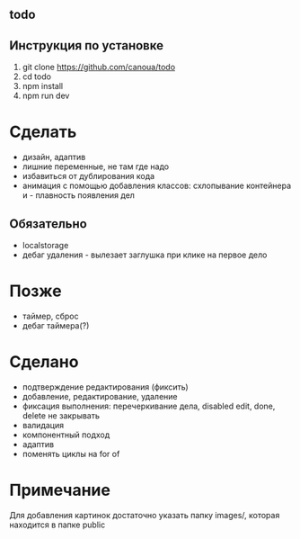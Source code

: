 ## todo

## Инструкция по установке

1. git clone https://github.com/canoua/todo
2. cd todo
3. npm install
4. npm run dev

# Сделать

- дизайн, адаптив
- лишние переменные, не там где надо
- избавиться от дублирования кода
- анимация с помощью добавления классов: схлопывание контейнера и - плавность появления дел

## Обязательно

- localstorage
- дебаг удаления - вылезает заглушка при клике на первое дело

# Позже

- таймер, сброс
- дебаг таймера(?)

# Сделано

- подтверждение редактирования (фиксить)
- добавление, редактирование, удаление
- фиксация выполнения: перечеркивание дела, disabled edit, done, delete не закрывать
- валидация
- компонентный подход
- адаптив
- поменять циклы на for of

# Примечание

Для добавления картинок достаточно указать папку images/, которая находится в папке public
